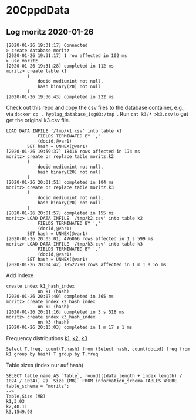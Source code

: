 # 20CppdData

## Log moritz 2020-01-26
```
[2020-01-26 19:31:17] Connected
> create database moritz
[2020-01-26 19:31:17] 1 row affected in 102 ms
> use moritz
[2020-01-26 19:31:28] completed in 112 ms
moritz> create table k1
        (
        	docid mediumint not null,
        	hash binary(20) not null
        )
[2020-01-26 19:36:43] completed in 222 ms
```
Check out this repo and copy the csv files to the database container, e.g., via `docker cp . hyplag_database_isg03:/tmp
`. Run `cat k3/* >k3.csv` to get get the original k3.csv file.
```
LOAD DATA INFILE '/tmp/k1.csv' into table k1
            FIELDS TERMINATED BY ','
            (docid,@var1)
        SET hash = UNHEX(@var1)
[2020-01-26 19:59:37] 18416 rows affected in 174 ms
moritz> create or replace table moritz.k2
        (
        	docid mediumint not null,
        	hash binary(20) not null
        )
[2020-01-26 20:01:51] completed in 104 ms
moritz> create or replace table moritz.k3
        (
        	docid mediumint not null,
        	hash binary(20) not null
        )
[2020-01-26 20:01:57] completed in 155 ms
moritz> LOAD DATA INFILE '/tmp/k2.csv' into table k2
            FIELDS TERMINATED BY ','
            (docid,@var1)
        SET hash = UNHEX(@var1)
[2020-01-26 20:03:01] 476066 rows affected in 1 s 599 ms
moritz> LOAD DATA INFILE '/tmp/k3.csv' into table k3
            FIELDS TERMINATED BY ','
            (docid,@var1)
        SET hash = UNHEX(@var1)
[2020-01-26 20:04:42] 18522790 rows affected in 1 m 1 s 55 ms
```
Add indexe
```
create index k1_hash_index
        	on k1 (hash)
[2020-01-26 20:07:40] completed in 365 ms
moritz> create index k2_hash_index
        	on k2 (hash)
[2020-01-26 20:11:16] completed in 3 s 518 ms
moritz> create index k3_hash_index
            on k3 (hash)
[2020-01-26 20:13:03] completed in 1 m 17 s 1 ms
```
Frequency distributions [k1](/dist/k1.csv), [k2](/dist/k2.csv), [k3](/dist/k3.csv)
```
Select T.freq, count(T.hash) from (Select hash, count(docid) freq from k1 group by hash) T group by T.freq
```
Table sizes (index nur auf hash)
```
SELECT table_name AS `Table`, round(((data_length + index_length) / 1024 / 1024), 2) `Size (MB)` FROM information_schema.TABLES WHERE table_schema = "moritz";
-->
Table,Size (MB)
k1,3.03
k2,40.11
k3,1549.98
```
